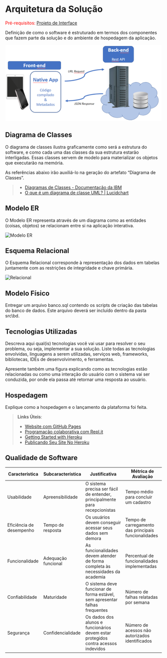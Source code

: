 # Arquitetura da Solução

<span style="color:red">Pré-requisitos: <a href="3-Projeto de Interface.md"> Projeto de Interface</a></span>

Definição de como o software é estruturado em termos dos componentes que fazem parte da solução e do ambiente de hospedagem da aplicação.

![Arquitetura da Solução](img/02-mob-arch.png)

## Diagrama de Classes

O diagrama de classes ilustra graficamente como será a estrutura do software, e como cada uma das classes da sua estrutura estarão interligadas. Essas classes servem de modelo para materializar os objetos que executarão na memória.

As referências abaixo irão auxiliá-lo na geração do artefato “Diagrama de Classes”.

> - [Diagramas de Classes - Documentação da IBM](https://www.ibm.com/docs/pt-br/rational-soft-arch/9.6.1?topic=diagrams-class)
> - [O que é um diagrama de classe UML? | Lucidchart](https://www.lucidchart.com/pages/pt/o-que-e-diagrama-de-classe-uml)

## Modelo ER

O Modelo ER representa através de um diagrama como as entidades (coisas, objetos) se relacionam entre si na aplicação interativa.

![Modelo ER](https://github.com/user-attachments/assets/0ca3f55f-ec52-4035-b805-43c795931049)


## Esquema Relacional

O Esquema Relacional corresponde à representação dos dados em tabelas juntamente com as restrições de integridade e chave primária.
 
![Relacional](https://github.com/user-attachments/assets/2c0afe69-30a0-4806-a831-326a7b2b5c0d)


## Modelo Físico

Entregar um arquivo banco.sql contendo os scripts de criação das tabelas do banco de dados. Este arquivo deverá ser incluído dentro da pasta src\bd.

## Tecnologias Utilizadas

Descreva aqui qual(is) tecnologias você vai usar para resolver o seu problema, ou seja, implementar a sua solução. Liste todas as tecnologias envolvidas, linguagens a serem utilizadas, serviços web, frameworks, bibliotecas, IDEs de desenvolvimento, e ferramentas.

Apresente também uma figura explicando como as tecnologias estão relacionadas ou como uma interação do usuário com o sistema vai ser conduzida, por onde ela passa até retornar uma resposta ao usuário.

## Hospedagem

Explique como a hospedagem e o lançamento da plataforma foi feita.

> **Links Úteis**:
>
> - [Website com GitHub Pages](https://pages.github.com/)
> - [Programação colaborativa com Repl.it](https://repl.it/)
> - [Getting Started with Heroku](https://devcenter.heroku.com/start)
> - [Publicando Seu Site No Heroku](http://pythonclub.com.br/publicando-seu-hello-world-no-heroku.html)

## Qualidade de Software

| Característica        | Subcaracterística   | Justificativa                                                                 | Métrica de Avaliação                                  |
|------------------------|----------------------|-------------------------------------------------------------------------------|--------------------------------------------------------|
| Usabilidade            | Apreensibilidade     | O sistema precisa ser fácil de entender, principalmente para recepcionistas  | Tempo médio para concluir um cadastro                 |
| Eficiência de desempenho | Tempo de resposta  | Os usuários devem conseguir acessar seus dados sem demora                    | Tempo de carregamento das principais funcionalidades   |
| Funcionalidade         | Adequação funcional  | As funcionalidades devem atender de forma completa às necessidades da academia | Percentual de funcionalidades implementadas           |
| Confiabilidade         | Maturidade           | O sistema deve funcionar de forma estável, sem apresentar falhas frequentes  | Número de falhas relatadas por semana                 |
| Segurança              | Confidencialidade    | Os dados dos alunos e funcionários devem estar protegidos contra acessos indevidos | Número de acessos não autorizados identificados    |
